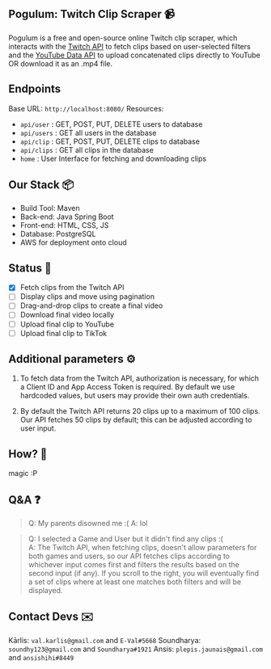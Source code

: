 Pogulum: Twitch Clip Scraper 📹
-
Pogulum is a free and open-source online Twitch clip scraper, which interacts with the [Twitch API](https://dev.twitch.tv/docs/api/) to fetch clips based on user-selected filters and the [YouTube Data API](https://developers.google.com/youtube/v3) to upload concatenated clips directly to YouTube OR download it as an .mp4 file.

Endpoints
-
Base URL: `http://localhost:8080/`
Resources:
- `api/user` : GET, POST, PUT, DELETE users to database
- `api/users` : GET all users in the database
- `api/clip` : GET, POST, PUT, DELETE clips to database
- `api/clips` : GET all clips in the database
- `home` : User Interface for fetching and downloading clips

Our Stack 📦
-
- Build Tool: Maven
- Back-end: Java Spring Boot
- Front-end: HTML, CSS, JS
- Database: PostgreSQL
- AWS for deployment onto cloud

Status 📄
-
- [x] Fetch clips from the Twitch API
- [ ] Display clips and move using pagination
- [ ] Drag-and-drop clips to create a final video
- [ ] Download final video locally
- [ ] Upload final clip to YouTube
- [ ] Upload final clip to TikTok

Additional parameters ⚙️
-

1. To fetch data from the Twitch API, authorization is necessary, for which a Client ID and App Access Token is required. By default we use hardcoded values, but users may provide their own auth credentials.

2. By default the Twitch API returns 20 clips up to a maximum of 100 clips. Our API fetches 50 clips by default; this can be adjusted according to user input.

How? 🧠
-
magic :P

Q&A ❓
-
> Q: My parents disowned me :(
> A: lol

> Q: I selected a Game and User but it didn't find any clips :(  
> A: The Twitch API, when fetching clips, doesn't allow parameters for both games and users, so our API fetches clips according to whichever input comes first and filters the results based on the second input (if any). If you scroll to the right, you will eventually find a set of clips where at least one matches both filters and will be displayed.

Contact Devs ✉️
-
Kārlis: `val.karlis@gmail.com` and `E-Val#5668`
Soundharya: `soundhy123@gmail.com` and `Soundharya#1921`
Ansis:  `plepis.jaunais@gmail.com` and  `ansishihi#8449`


